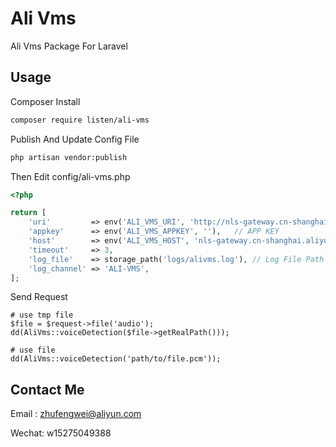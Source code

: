 # Ali Vms
Ali Vms Package For Laravel

## Usage

Composer Install

```sh
composer require listen/ali-vms
```

Publish And Update Config File

```sh
php artisan vendor:publish
```

Then Edit config/ali-vms.php

```php
<?php

return [
    'uri'         => env('ALI_VMS_URI', 'http://nls-gateway.cn-shanghai.aliyuncs.com/stream/v1/asr'),  // Request Uri
    'appkey'      => env('ALI_VMS_APPKEY', ''),   // APP KEY                                      
    'host'        => env('ALI_VMS_HOST', 'nls-gateway.cn-shanghai.aliyuncs.com'),  // Host
    'timeout'     => 3,
    'log_file'    => storage_path('logs/alivms.log'), // Log File Path
    'log_channel' => 'ALI-VMS',
];
```

Send Request

```
# use tmp file
$file = $request->file('audio');
dd(AliVms::voiceDetection($file->getRealPath()));

# use file 
dd(AliVms::voiceDetection('path/to/file.pcm'));
```

## Contact Me

Email : zhufengwei@aliyun.com

Wechat: w15275049388




